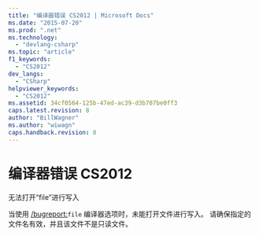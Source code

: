 ```yaml
---
title: "编译器错误 CS2012 | Microsoft Docs"
ms.date: "2015-07-20"
ms.prod: ".net"
ms.technology: 
  - "devlang-csharp"
ms.topic: "article"
f1_keywords: 
  - "CS2012"
dev_langs: 
  - "CSharp"
helpviewer_keywords: 
  - "CS2012"
ms.assetid: 34cf0564-125b-47ed-ac39-d3b707be0ff3
caps.latest.revision: 8
author: "BillWagner"
ms.author: "wiwagn"
caps.handback.revision: 8
---
```

# 编译器错误 CS2012
无法打开“file”进行写入  
  
 当使用 [\/bugreport:](../../csharp/language-reference/compiler-options/bugreport-compiler-option.md)`file` 编译器选项时，未能打开文件进行写入。 请确保指定的文件名有效，并且该文件不是只读文件。